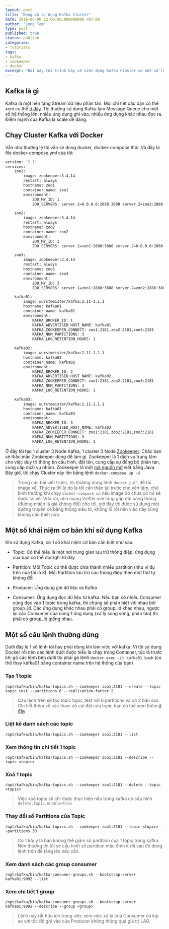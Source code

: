 ```yaml
---
layout: post
title: "Dựng và sử dụng Kafka Cluster"
date: 2019-06-06 12:00:00.000000000 +07:00
author: "Long Tom"
type: post
published: true
status: publish
categories: 
- Tutorials
tags:
- kafka
- zookeeper
- docker
excerpt: "Bài này tôi trình bày về việc dựng Kafka Cluster và một số lệnh thường dùng trong quá trình sử dụng Kafka"
---
```


## Kafka là gì

Kafka là một nền tảng Stream dữ liệu phân tán. Mọi chi tiết các bạn có thể xem cụ thể [ở đây](https://kafka.apache.org/).
Tôi thường sử dụng Kafka làm Message Queue cho một số hệ thống lớn, nhiều ứng dụng ghi vào, nhiều ứng dụng khác nhau đọc ra. Điểm mạnh của Kafka là scale dễ dàng.

## Chạy Cluster Kafka với Docker

Vẫn như thường lệ tôi vẫn sẽ dùng docker, docker-compose thôi. Và đây là file docker-compose.yml của tôi:

```bash
version: '2.1'
services:
    zoo1:
        image: zookeeper:3.4.14
        restart: always
        hostname: zoo1
        container_name: zoo1
        environment:
            ZOO_MY_ID: 1
            ZOO_SERVERS: server.1=0.0.0.0:2888:3888 server.2=zoo2:2888:3888 server.3=zoo3:2888:3888

    zoo2:
        image: zookeeper:3.4.14
        restart: always
        hostname: zoo2
        container_name: zoo2
        environment:
            ZOO_MY_ID: 2
            ZOO_SERVERS: server.1=zoo1:2888:3888 server.2=0.0.0.0:2888:3888 server.3=zoo3:2888:3888

    zoo3:
        image: zookeeper:3.4.14
        restart: always
        hostname: zoo3
        container_name: zoo3
        environment:
            ZOO_MY_ID: 3
            ZOO_SERVERS: server.1=zoo1:2888:3888 server.2=zoo2:2888:3888 server.3=0.0.0.0:2888:3888

    kafka01:
        image: wurstmeister/kafka:2.11-1.1.1
        hostname: kafka01
        container_name: kafka01
        environment:
            KAFKA_BROKER_ID: 1
            KAFKA_ADVERTISED_HOST_NAME: kafka01
            KAFKA_ZOOKEEPER_CONNECT: zoo1:2181,zoo2:2181,zoo3:2181
            KAFKA_NUM_PARTITIONS: 3
            KAFKA_LOG_RETENTION_HOURS: 1

    kafka02:
        image: wurstmeister/kafka:2.11-1.1.1
        hostname: kafka02
        container_name: kafka02
        environment:
            KAFKA_BROKER_ID: 2
            KAFKA_ADVERTISED_HOST_NAME: kafka02
            KAFKA_ZOOKEEPER_CONNECT: zoo1:2181,zoo2:2181,zoo3:2181
            KAFKA_NUM_PARTITIONS: 3
            KAFKA_LOG_RETENTION_HOURS: 1

    kafka03:
        image: wurstmeister/kafka:2.11-1.1.1
        hostname: kafka03
        container_name: kafka03
        environment:
            KAFKA_BROKER_ID: 3
            KAFKA_ADVERTISED_HOST_NAME: kafka03
            KAFKA_ZOOKEEPER_CONNECT: zoo1:2181,zoo2:2181,zoo3:2181
            KAFKA_NUM_PARTITIONS: 3
            KAFKA_LOG_RETENTION_HOURS: 1
```

Ở đây tôi tạo 1 cluster 3 Node Kafka, 1 cluster 3 Node [Zookeeper](https://zookeeper.apache.org/). Chắc bạn sẽ thắc mắc Zookeeper dùng để làm gì. Zookeeper là 1 dịch vụ trung tâm cho việc duy trì thông tin cấu hình, đặt tên, cung cấp sự đồng bộ phân tán, cung cấp dịch vụ nhóm. Zookeeper là một [mã nguồn mở](https://github.com/apache/zookeeper) viết bằng Java.
Bây giờ, tôi chạy Cluster này lên bằng lệnh ```docker-compose up -d```

> Trong các bài viết trước, tôi thường dùng lệnh ```docker pull``` để tải image về. Thực ra thì lý do là tôi cẩn thận tải trước cho yên tâm, chứ bình thường khi chạy ```docker-compose up``` nếu image đó chưa có nó sẽ được tải về. Vừa rồi, nhà mạng Viettel mới tăng gấp đôi băng thông (đương nhiên là giá không đổi) cho tôi, giờ đây tôi được sử dụng một đường truyền có băng thông siêu to, khổng lồ rồi nên việc này cũng không cần thiết nữa.

## Một số khái niệm cơ bản khi sử dụng Kafka

Khi sử dụng Kafka, có 1 số khái niệm cơ bản cần biết như sau:

* Topic: Có thể hiểu là một nơi trung gian lưu trữ thông điệp, ứng dụng của bạn có thể đọc/ghi từ đây

* Partition: Mỗi Topic có thể được chia thành nhiều partition (như ví dụ trên của tôi là 3). Mỗi Partition lưu trữ các thông điệp theo một thứ tự không đổi.

* Producer: Ứng dụng ghi dữ liệu và Kafka

* Consumer: Ứng dụng đọc dữ liệu từ kafka. Nếu bạn có nhiều Consumer cùng đọc vào 1 topic trong kafka, thì chúng sẽ phân biệt với nhau bởi group_id. Các ứng dụng khác nhau phải có group_id khác nhau, ngược lại các Consumer của cùng 1 ứng dụng (xử lý song song, phân tán) thì phải có group_id giống nhau.

## Một số câu lệnh thường dùng

Dưới đây là 1 số lệnh tôi hay phải dùng khi làm việc với kafka. Vì tôi sử dụng Docker rồi nên các lệnh dưới được hiểu là chạy trong Container, tức là trước khi gõ các lệnh bên dưới tôi phải gõ lệnh ```docker exec -it kafka01 bash``` (có thể thay kafka01 bằng container name trên hệ thống của bạn)

### Tạo 1 topic

```/opt/kafka/bin/kafka-topics.sh --zookeeper zoo1:2181 --create --topic topic_test --partitions 6 --replication-factor 2```
> Câu lệnh trên sẽ tạo topic topic_test với 6 partitions và có 2 bản sao. Chi tiết thêm về các tham số cài đặt của topic bạn có thể xem thêm [ở đây](https://kafka.apache.org/documentation/#topicconfigs)

### Liệt kê danh sách các topic

```/opt/kafka/bin/kafka-topics.sh --zookeeper zoo1:2181 --list```

### Xem thông tin chi tiết 1 topic

```/opt/kafka/bin/kafka-topics.sh --zookeeper zoo1:2181 --describe --topic <topic>```

### Xoá 1 topic

```/opt/kafka/bin/kafka-topics.sh --zookeeper zoo1:2181 --delete --topic <topic>```
> Việc xoá topic sẽ chỉ được thực hiện nếu trong kafka có cấu hình ```delete.topic.enable=true```

### Thay đổi số Partitions của Topic

```/opt/kafka/bin/kafka-topics.sh --zookeeper zoo1:2181 --topic <topic> --partitions 30```

> Có 1 lưu ý là bạn không thể giảm số partition của 1 topic trong kafka. Nên thường thì tôi sẽ cấu hình số partition mặc định ít rồi sau đó dùng lệnh trên để tăng lên nếu cần.

### Xem danh sách các group consumer

```/opt/kafka/bin/kafka-consumer-groups.sh --bootstrap-server kafka01:9092 --list```

### Xem chi tiết 1 group

```/opt/kafka/bin/kafka-consumer-groups.sh --bootstrap-server kafka01:9092 --describe --group <group>```

> Lệnh này rất hữu ích trong việc xem việc xử lý của Consumer có kịp so với tốc độ ghi vào của Producer không thông quá giá trị LAG.
